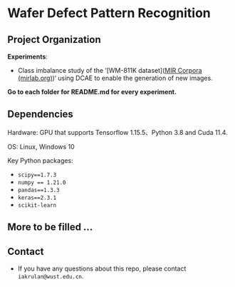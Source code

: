 # Wafer Defect Pattern Recognition


## Project Organization

**Experiments**:

- Class imbalance study of the ’[WM-811K dataset]([MIR Corpora (mirlab.org)](http://mirlab.org/dataSet/public/))‘ using DCAE to enable the generation of new images.

**Go to each folder for README.md for every experiment.**


## Dependencies

Hardware: GPU that supports Tensorflow 1.15.5、Python 3.8 and Cuda 11.4.

OS: Linux, Windows 10

Key Python packages:

- `scipy==1.7.3`
- `numpy == 1.21.0`
- `pandas==1.3.3`
- `keras==2.3.1`
- `scikit-learn`


## More to be filled ...



## Contact

- If you have any questions about this repo, please contact `iakrulan@wust.edu.cn`.
